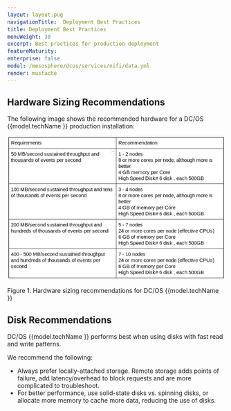 ```yaml
---
layout: layout.pug
navigationTitle:  Deployment Best Practices
title: Deployment Best Practices
menuWeight: 30
excerpt: Best practices for production deployment
featureMaturity:
enterprise: false
model: /mesosphere/dcos/services/nifi/data.yml
render: mustache
---
```


## Hardware Sizing Recommendations

The following image shows the recommended hardware for a DC/OS {{model.techName }} production installation:

![Hardware Recommendation](../img/HardwareRecommendation.png)

Figure 1. Hardware sizing recommendations for DC/OS {{model.techName }}

## Disk Recommendations

DC/OS {{model.techName }} performs best when using disks with fast read and write patterns.

We recommend the following:

- Always prefer locally-attached storage. Remote storage adds points of failure, add latency/overhead to block requests and are more complicated to troubleshoot.  
- For better performance, use solid-state disks vs. spinning disks, or allocate more memory to cache more data, reducing the use of disks.
